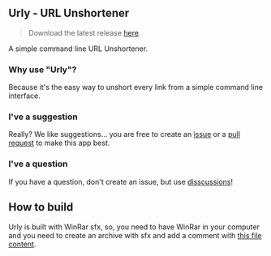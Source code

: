 ## Urly - URL Unshortener
> Download the latest release [here](https://github.com/Bellisario/Urly/releases/latest).

A simple command line URL Unshortener.

### Why use "Urly"?
Because it's the easy way to unshort every link from a simple command line interface.

### I've a suggestion
Really? We like suggestions... you are free to create an [issue](https://github.com/Bellisario/Urly/issues) or a [pull request](https://github.com/Bellisario/Urly/pulls) to make this app best.

### I've a question
If you have a question, don't create an issue, but use [disscussions](https://github.com/Bellisario/Urly/discussions)!


## How to build
Urly is built with WinRar sfx, so, you need to have WinRar in your computer and you need to create an archive with sfx and add a comment with [this file content](https://github.com/Bellisario/Urly/blob/master/build.txt).
